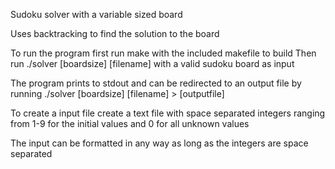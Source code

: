 Sudoku solver with a variable sized board

Uses backtracking to find the solution to the board

To run the program first run make with the included makefile to build
Then run ./solver [boardsize] [filename] with a valid sudoku board as input

The program prints to stdout and can be redirected to an output file by running
	./solver [boardsize] [filename] > [outputfile]

To create a input file create a text file with space separated integers ranging
from 1-9 for the initial values and 0 for all unknown values

The input can be formatted in any way as long as the integers are space separated
